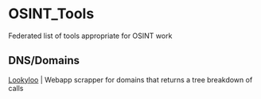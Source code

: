 # OSINT_Tools
Federated list of tools appropriate for OSINT work

## DNS/Domains
<a href='https://lookyloo.circl.lu/'>Lookyloo</a> | Webapp scrapper for domains that returns a tree breakdown of calls
